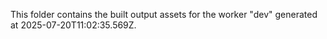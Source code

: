 This folder contains the built output assets for the worker "dev" generated at 2025-07-20T11:02:35.569Z.